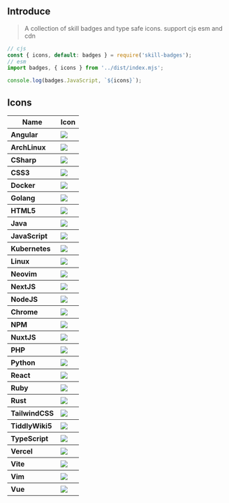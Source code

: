 ## Introduce

> A collection of skill badges and type safe icons. support cjs esm and cdn

```js
// cjs
const { icons, default: badges } = require('skill-badges');
// esm
import badges, { icons } from '../dist/index.mjs';

console.log(badges.JavaScript, `${icons}`);
```

<h2>Icons</h2>
<table>
  <thead align="center">
    <tr>
      <th>Name</th>
      <th>Icon</th>
    </tr>
  </thead>
  <tbody align="left">
    <tr>
      <th>Angular</th>
      <th align="left">
        <img src="https://img.shields.io/badge/Angular-DD0031?style=flat-square&logo=angular&logoColor=white"  />
      </th>
    </tr>
    <tr>
      <th>ArchLinux</th>
      <th align="left">
        <img src="https://img.shields.io/badge/ArchLinux-blue?style=flat-square&logo=arch-linux&logoColor=white"  />
      </th>
    </tr>
    <tr>
      <th>CSharp</th>
      <th align="left">
        <img src="https://img.shields.io/badge/CSharp-239120?style=flat-square&logo=c%23&logoColor=white"  />
      </th>
    </tr>
    <tr>
      <th>CSS3</th>
      <th align="left">
        <img src="https://img.shields.io/badge/CSS3-1572B6?style=flat-square&logo=css3&logoColor=white"  />
      </th>
    </tr>
    <tr>
      <th>Docker</th>
      <th align="left">
        <img src="https://img.shields.io/badge/Docker-2496ED?style=flat-square&logo=docker&logoColor=white"  />
      </th>
    </tr>
    <tr>
      <th>Golang</th>
      <th align="left">
        <img src="https://img.shields.io/badge/Golang-00ADD8?style=flat-square&logo=go&logoColor=white"  />
      </th>
    </tr>
    <tr>
      <th>HTML5</th>
      <th align="left">
        <img src="https://img.shields.io/badge/HTML5-E34F26?style=flat-square&logo=html5&logoColor=white"  />
      </th>
    </tr>
    <tr>
      <th>Java</th>
      <th align="left">
        <img src="https://img.shields.io/badge/Java-007396?style=flat-square&logo=openjdk&logoColor=white"  />
      </th>
    </tr>
    <tr>
      <th>JavaScript</th>
      <th align="left">
        <img src="https://img.shields.io/badge/JavaScript-F7DF1E?style=flat-square&logo=javascript&logoColor=black"  />
      </th>
    </tr>
    <tr>
      <th>Kubernetes</th>
      <th align="left">
        <img src="https://img.shields.io/badge/Kubernetes-326CE5?style=flat-square&logo=kubernetes&logoColor=white"  />
      </th>
    </tr>
    <tr>
      <th>Linux</th>
      <th align="left">
        <img src="https://img.shields.io/badge/Linux-FCC624?style=flat-square&logo=linux&logoColor=black"  />
      </th>
    </tr>
    <tr>
      <th>Neovim</th>
      <th align="left">
        <img src="https://img.shields.io/badge/Neovim-2E8B57?style=flat-square&logo=neovim&logoColor=white"  />
      </th>
    </tr>
    <tr>
      <th>NextJS</th>
      <th align="left">
        <img src="https://img.shields.io/badge/NextJS-black?style=flat-square&logo=next.js&logoColor=white"  />
      </th>
    </tr>
    <tr>
      <th>NodeJS</th>
      <th align="left">
        <img src="https://img.shields.io/badge/NodeJS-43853D?style=flat-square&logo=node.js&logoColor=white"  />
      </th>
    </tr>
    <tr>
      <th>Chrome</th>
      <th align="left">
        <img src="https://img.shields.io/badge/Chrome-E7E7E7?style=flat-square&logo=google-chrome&logoColor=black"  />
      </th>
    </tr>
    <tr>
      <th>NPM</th>
      <th align="left">
        <img src="https://img.shields.io/badge/NPM-C12127?style=flat-square&logo=npm&logoColor=white"  />
      </th>
    </tr>
    <tr>
      <th>NuxtJS</th>
      <th align="left">
        <img src="https://img.shields.io/badge/NuxtJS-00C58E?style=flat-square&logo=nuxt.js&logoColor=white"  />
      </th>
    </tr>
    <tr>
      <th>PHP</th>
      <th align="left">
        <img src="https://img.shields.io/badge/PHP-777BB4?style=flat-square&logo=php&logoColor=white"  />
      </th>
    </tr>
    <tr>
      <th>Python</th>
      <th align="left">
        <img src="https://img.shields.io/badge/Python-3776AB?style=flat-square&logo=python&logoColor=white"  />
      </th>
    </tr>
    <tr>
      <th>React</th>
      <th align="left">
        <img src="https://img.shields.io/badge/React-20232A?style=flat-square&logo=react&logoColor=61DAFB"  />
      </th>
    </tr>
    <tr>
      <th>Ruby</th>
      <th align="left">
        <img src="https://img.shields.io/badge/Ruby-CC342D?style=flat-square&logo=ruby&logoColor=white"  />
      </th>
    </tr>
    <tr>
      <th>Rust</th>
      <th align="left">
        <img src="https://img.shields.io/badge/Rust-000000?style=flat-square&logo=rust&logoColor=white"  />
      </th>
    </tr>
    <tr>
      <th>TailwindCSS</th>
      <th align="left">
        <img src="https://img.shields.io/badge/TailwindCSS-38B2AC?style=flat-square&logo=tailwindcss&logoColor=white"  />
      </th>
    </tr>
    <tr>
      <th>TiddlyWiki5</th>
      <th align="left">
        <img src="https://img.shields.io/badge/TiddlyWiki5-black?style=flat-square&logo=tiddlywiki&logoColor=white"  />
      </th>
    </tr>
    <tr>
      <th>TypeScript</th>
      <th align="left">
        <img src="https://img.shields.io/badge/TypeScript-007ACC?style=flat-square&logo=typescript&logoColor=white"  />
      </th>
    </tr>
    <tr>
      <th>Vercel</th>
      <th align="left">
        <img src="https://img.shields.io/badge/Vercel-black?style=flat-square&logo=vercel&logoColor=white"  />
      </th>
    </tr>
    <tr>
      <th>Vite</th>
      <th align="left">
        <img src="https://img.shields.io/badge/Vite-2F74C0?style=flat-square&logo=vite&logoColor=white"  />
      </th>
    </tr>
    <tr>
      <th>Vim</th>
      <th align="left">
        <img src="https://img.shields.io/badge/Vim-007ACC?style=flat-square&logo=vim&logoColor=white"  />
      </th>
    </tr>
    <tr>
      <th>Vue</th>
      <th align="left">
        <img src="https://img.shields.io/badge/Vue-35495E?style=flat-square&logo=vue.js&logoColor=4FC08D"  />
      </th>
    </tr>
  </tbody>
</table>